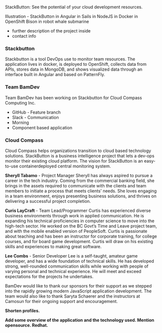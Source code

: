 StackButton: See the potential of your cloud development resources.

Illustration - StackButton in Angular in Sails in NodeJS in Docker in OpenShift
Bison in robot whale submarine

- further description of the project inside
- contact info

### Stackbutton

Stackbutton is a tool DevOps use to monitor team resources. The application lives in docker, is deployed to OpenShift, collects data from APIs, stores data in MongoDB, and shows visualized data through an interface built in Angular and based on PatternFly.

### Team BamDev

Team BamDev has been working on Stackbutton for Cloud Compass Computing Inc.

- GitHub - Feature branch
- Slack - Communication
- Morning
- Component based application


### Cloud Compass

Cloud Compass helps organizations transition to cloud based technology solutions. StackButton is a business intelligence project that lets a dev-ops monitor their existing cloud platform. The vision for StackButton is an easy-to-use containerdeployed central monitoring system.

**Sheryll Tabamo** - Project Manager
Sheryll has always aspired to pursue a career in the tech industry. Coming from the commercial banking field, she brings in the assets required to communicate with the clients and team members to initiate a process that meets clients’ needs. She loves engaging in a team environment, enjoys presenting business solutions, and thrives on delivering a successful project completion. 
 
**Curis LayCraft** - Team Lead/Programmer 
Curtis has experienced diverse business environments through work in applied communication. He is expanding his technical proficiencies in computer science to move into the high-tech sector. He worked on the BC Govt’s Time and Leave project team, and with the mobile enabled version of PeopleSoft. Curtis is passionate about teaching and has been an instructor for corporate training, for college courses, and for board game development. Curtis will draw on his existing skills and experiences to making great software.
 
**Lee Combs** - Senior Developer
Lee is a self-taught, amateur game developer, and has a wide foundation of technical skills. He has developed strong, well-rounded communication skills while working with people of varying personal and technical experience. He will meet and exceed expectations for the projects he undertakes.
 
BamDev would like to thank our sponsors for their support as we stepped into the rapidly growing modern JavaScript application development. The team would also like to thank Saryta Schaerer and the instructors at Camosun for their ongoing support and encouragement.

**Shorten profiles.**

**Add some overview of the application and the technology used. Mention opensource. Redhat.**